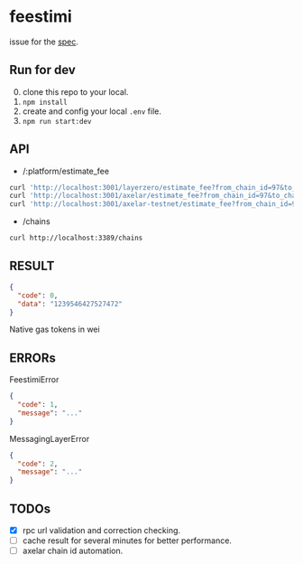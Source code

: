 # feestimi

issue for the [spec](https://github.com/darwinia-network/darwinia-msgport/issues/66).

## Run for dev

0. clone this repo to your local.
1. `npm install`
2. create and config your local `.env` file.
3. `npm run start:dev`

## API

* /:platform/estimate_fee
```bash
curl 'http://localhost:3001/layerzero/estimate_fee?from_chain_id=97&to_chain_id=1287&gas_limit=300000&payload=0x12345678'
curl 'http://localhost:3001/axelar/estimate_fee?from_chain_id=97&to_chain_id=1287&gas_limit=300000'
curl 'http://localhost:3001/axelar-testnet/estimate_fee?from_chain_id=97&to_chain_id=1287&gas_limit=300000'
```

* /chains
```bash
curl http://localhost:3389/chains
```


## RESULT

```json
{
  "code": 0,
  "data": "1239546427527472"
}
```
Native gas tokens in wei


## ERRORs

FeestimiError
```json
{
  "code": 1,
  "message": "..."
}
```

MessagingLayerError
```json
{
  "code": 2,
  "message": "..."
}
```

## TODOs
- [x] rpc url validation and correction checking.  
- [ ] cache result for several minutes for better performance.  
- [ ] axelar chain id automation.  
